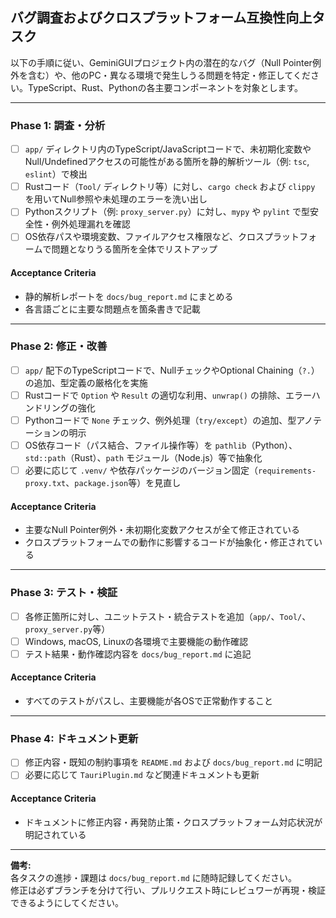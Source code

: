 ## バグ調査およびクロスプラットフォーム互換性向上タスク

以下の手順に従い、GeminiGUIプロジェクト内の潜在的なバグ（Null Pointer例外を含む）や、他のPC・異なる環境で発生しうる問題を特定・修正してください。TypeScript、Rust、Pythonの各主要コンポーネントを対象とします。

---

### Phase 1: 調査・分析

- [ ] `app/` ディレクトリ内のTypeScript/JavaScriptコードで、未初期化変数やNull/Undefinedアクセスの可能性がある箇所を静的解析ツール（例: `tsc`, `eslint`）で検出
- [ ] Rustコード（`Tool/` ディレクトリ等）に対し、`cargo check` および `clippy` を用いてNull参照や未処理のエラーを洗い出し
- [ ] Pythonスクリプト（例: `proxy_server.py`）に対し、`mypy` や `pylint` で型安全性・例外処理漏れを確認
- [ ] OS依存パスや環境変数、ファイルアクセス権限など、クロスプラットフォームで問題となりうる箇所を全体でリストアップ

#### Acceptance Criteria
- 静的解析レポートを `docs/bug_report.md` にまとめる
- 各言語ごとに主要な問題点を箇条書きで記載

---

### Phase 2: 修正・改善

- [ ] `app/` 配下のTypeScriptコードで、NullチェックやOptional Chaining（`?.`）の追加、型定義の厳格化を実施
- [ ] Rustコードで `Option` や `Result` の適切な利用、`unwrap()` の排除、エラーハンドリングの強化
- [ ] Pythonコードで `None` チェック、例外処理（`try/except`）の追加、型アノテーションの明示
- [ ] OS依存コード（パス結合、ファイル操作等）を `pathlib`（Python）、`std::path`（Rust）、`path` モジュール（Node.js）等で抽象化
- [ ] 必要に応じて `.venv/` や依存パッケージのバージョン固定（`requirements-proxy.txt`、`package.json`等）を見直し

#### Acceptance Criteria
- 主要なNull Pointer例外・未初期化変数アクセスが全て修正されている
- クロスプラットフォームでの動作に影響するコードが抽象化・修正されている

---

### Phase 3: テスト・検証

- [ ] 各修正箇所に対し、ユニットテスト・統合テストを追加（`app/`、`Tool/`、`proxy_server.py`等）
- [ ] Windows, macOS, Linuxの各環境で主要機能の動作確認
- [ ] テスト結果・動作確認内容を `docs/bug_report.md` に追記

#### Acceptance Criteria
- すべてのテストがパスし、主要機能が各OSで正常動作すること

---

### Phase 4: ドキュメント更新

- [ ] 修正内容・既知の制約事項を `README.md` および `docs/bug_report.md` に明記
- [ ] 必要に応じて `TauriPlugin.md` など関連ドキュメントも更新

#### Acceptance Criteria
- ドキュメントに修正内容・再発防止策・クロスプラットフォーム対応状況が明記されている

---

**備考:**  
各タスクの進捗・課題は `docs/bug_report.md` に随時記録してください。  
修正は必ずブランチを分けて行い、プルリクエスト時にレビュワーが再現・検証できるようにしてください。